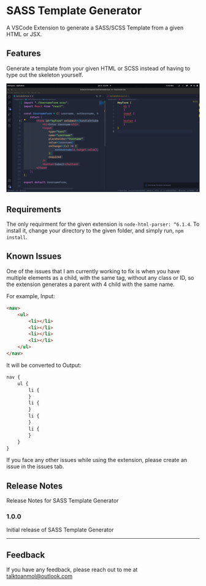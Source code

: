 # SASS Template Generator

A VSCode Extension to generate a SASS/SCSS Template from a given HTML or JSX.

## Features

Generate a template from your given HTML or SCSS instead of having to type out the skeleton yourself.

![screenshot](./screenshot.png)

## Requirements

The only requirment for the given extension is `node-html-parser: ^6.1.4`. To install it, change your directory to the given folder, and simply run, `npm install`.

## Known Issues

One of the issues that I am currently working to fix is when you have multiple elements as a child, with the same tag, without any class or ID, so the extension generates a parent with 4 child with the same name.

For example,
Input:

```html
<nav>
    <ul>
        <li></li>
        <li></li>
        <li></li>
        <li></li>
    </ul>
</nav>
```

It will be converted to
Output:

```scss
nav {
    ul {
        li {
        }
        li {
        }
        li {
        }
        li {
        }
    }
}
```

If you face any other issues while using the extension, please create an issue in the issues tab.

## Release Notes

Release Notes for SASS Template Generator

### 1.0.0

Initial release of SASS Template Generator

---

## Feedback

If you have any feedback, please reach out to me at talktoanmol@outlook.com
